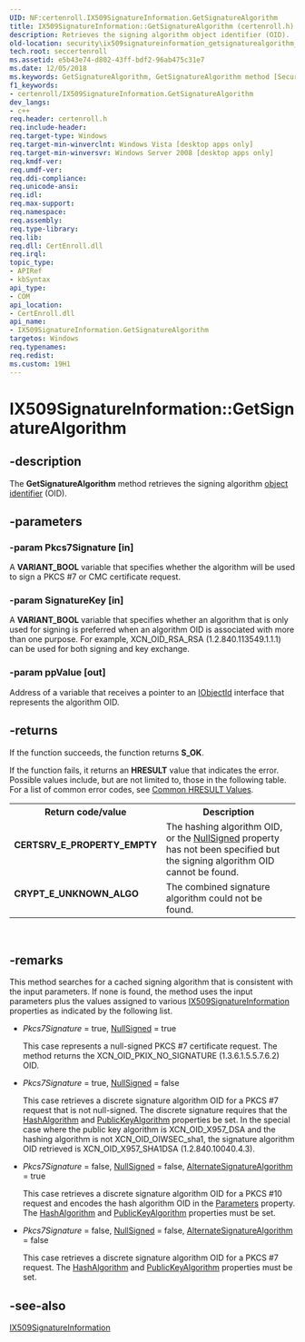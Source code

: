 ```yaml
---
UID: NF:certenroll.IX509SignatureInformation.GetSignatureAlgorithm
title: IX509SignatureInformation::GetSignatureAlgorithm (certenroll.h)
description: Retrieves the signing algorithm object identifier (OID).
old-location: security\ix509signatureinformation_getsignaturealgorithm_method.htm
tech.root: seccertenroll
ms.assetid: e5b43e74-d802-43ff-bdf2-96ab475c31e7
ms.date: 12/05/2018
ms.keywords: GetSignatureAlgorithm, GetSignatureAlgorithm method [Security], GetSignatureAlgorithm method [Security],IX509SignatureInformation interface, IX509SignatureInformation interface [Security],GetSignatureAlgorithm method, IX509SignatureInformation.GetSignatureAlgorithm, IX509SignatureInformation::GetSignatureAlgorithm, certenroll/IX509SignatureInformation::GetSignatureAlgorithm, security.ix509signatureinformation_getsignaturealgorithm_method
f1_keywords:
- certenroll/IX509SignatureInformation.GetSignatureAlgorithm
dev_langs:
- c++
req.header: certenroll.h
req.include-header: 
req.target-type: Windows
req.target-min-winverclnt: Windows Vista [desktop apps only]
req.target-min-winversvr: Windows Server 2008 [desktop apps only]
req.kmdf-ver: 
req.umdf-ver: 
req.ddi-compliance: 
req.unicode-ansi: 
req.idl: 
req.max-support: 
req.namespace: 
req.assembly: 
req.type-library: 
req.lib: 
req.dll: CertEnroll.dll
req.irql: 
topic_type:
- APIRef
- kbSyntax
api_type:
- COM
api_location:
- CertEnroll.dll
api_name:
- IX509SignatureInformation.GetSignatureAlgorithm
targetos: Windows
req.typenames: 
req.redist: 
ms.custom: 19H1
---
```


# IX509SignatureInformation::GetSignatureAlgorithm


## -description


The <b>GetSignatureAlgorithm</b> method retrieves the signing algorithm <a href="https://docs.microsoft.com/windows/desktop/SecGloss/o-gly">object identifier</a> (OID).


## -parameters




### -param Pkcs7Signature [in]

A <b>VARIANT_BOOL</b> variable that specifies whether the algorithm will be used to sign a PKCS #7 or CMC certificate request.


### -param SignatureKey [in]

A <b>VARIANT_BOOL</b> variable that specifies whether an algorithm that is only used for signing is preferred when an algorithm OID is associated with more than one purpose. For example, XCN_OID_RSA_RSA (1.2.840.113549.1.1.1) can be used for both signing and key exchange.


### -param ppValue [out]

Address of a variable that receives a pointer to an <a href="https://docs.microsoft.com/windows/desktop/api/certenroll/nn-certenroll-iobjectid">IObjectId</a> interface that represents the algorithm OID.


## -returns



If the function succeeds, the function returns <b>S_OK</b>.

If the function fails, it returns an <b>HRESULT</b> value that indicates the error. Possible values include, but are not limited to, those in the following table. For a list of common error codes, see <a href="https://docs.microsoft.com/windows/desktop/SecCrypto/common-hresult-values">Common HRESULT Values</a>.

<table>
<tr>
<th>Return code/value</th>
<th>Description</th>
</tr>
<tr>
<td width="40%">
<dl>
<dt><b><b>CERTSRV_E_PROPERTY_EMPTY</b></b></dt>
<dt></dt>
</dl>
</td>
<td width="60%">
The hashing algorithm  OID, or the <a href="https://docs.microsoft.com/windows/desktop/api/certenroll/nf-certenroll-ix509signatureinformation-get_nullsigned">NullSigned</a> property has not been specified but the signing algorithm OID cannot be found.

</td>
</tr>
<tr>
<td width="40%">
<dl>
<dt><b><b>CRYPT_E_UNKNOWN_ALGO</b></b></dt>
<dt></dt>
</dl>
</td>
<td width="60%">
The combined signature algorithm could not be found.

</td>
</tr>
</table>
 




## -remarks



This method searches for a cached signing algorithm that is consistent with the input parameters. If none is found, the method uses the input parameters plus the values assigned to various <a href="https://docs.microsoft.com/windows/desktop/api/certenroll/nn-certenroll-ix509signatureinformation">IX509SignatureInformation</a> properties as indicated by the following list.<ul>
<li>
<i>Pkcs7Signature</i> = true, <a href="https://docs.microsoft.com/windows/desktop/api/certenroll/nf-certenroll-ix509signatureinformation-get_nullsigned">NullSigned</a> = true

This case represents a null-signed PKCS #7 certificate request.  The method returns the XCN_OID_PKIX_NO_SIGNATURE (1.3.6.1.5.5.7.6.2) OID.

</li>
<li>
<i>Pkcs7Signature</i> = true, <a href="https://docs.microsoft.com/windows/desktop/api/certenroll/nf-certenroll-ix509signatureinformation-get_nullsigned">NullSigned</a> = false

This case retrieves  a discrete signature algorithm OID for a PKCS #7 request that is not null-signed. The discrete signature requires that the <a href="https://docs.microsoft.com/windows/desktop/api/certenroll/nf-certenroll-ix509signatureinformation-get_hashalgorithm">HashAlgorithm</a> and <a href="https://docs.microsoft.com/windows/desktop/api/certenroll/nf-certenroll-ix509signatureinformation-get_publickeyalgorithm">PublicKeyAlgorithm</a> properties be set. In the special case where  the public key algorithm is XCN_OID_X957_DSA and the hashing algorithm is not XCN_OID_OIWSEC_sha1, the signature algorithm OID retrieved is XCN_OID_X957_SHA1DSA (1.2.840.10040.4.3).

</li>
<li>
<i>Pkcs7Signature</i> = false, <a href="https://docs.microsoft.com/windows/desktop/api/certenroll/nf-certenroll-ix509signatureinformation-get_nullsigned">NullSigned</a> = false, <a href="https://docs.microsoft.com/windows/desktop/api/certenroll/nf-certenroll-ix509signatureinformation-get_alternatesignaturealgorithm">AlternateSignatureAlgorithm</a> = true

This case retrieves  a discrete signature algorithm OID for a PKCS #10 request and encodes the hash algorithm OID in the <a href="https://docs.microsoft.com/windows/desktop/api/certenroll/nf-certenroll-ix509signatureinformation-get_parameters">Parameters</a> property. The <a href="https://docs.microsoft.com/windows/desktop/api/certenroll/nf-certenroll-ix509signatureinformation-get_hashalgorithm">HashAlgorithm</a> and <a href="https://docs.microsoft.com/windows/desktop/api/certenroll/nf-certenroll-ix509signatureinformation-get_publickeyalgorithm">PublicKeyAlgorithm</a> properties must be set.

</li>
<li>
<i>Pkcs7Signature</i> = false, <a href="https://docs.microsoft.com/windows/desktop/api/certenroll/nf-certenroll-ix509signatureinformation-get_nullsigned">NullSigned</a> = false, <a href="https://docs.microsoft.com/windows/desktop/api/certenroll/nf-certenroll-ix509signatureinformation-get_alternatesignaturealgorithm">AlternateSignatureAlgorithm</a> = false

This case retrieves  a discrete signature algorithm OID for a PKCS #7 request. The <a href="https://docs.microsoft.com/windows/desktop/api/certenroll/nf-certenroll-ix509signatureinformation-get_hashalgorithm">HashAlgorithm</a> and <a href="https://docs.microsoft.com/windows/desktop/api/certenroll/nf-certenroll-ix509signatureinformation-get_publickeyalgorithm">PublicKeyAlgorithm</a> properties must be set.

</li>
</ul>





## -see-also




<a href="https://docs.microsoft.com/windows/desktop/api/certenroll/nn-certenroll-ix509signatureinformation">IX509SignatureInformation</a>
 

 

